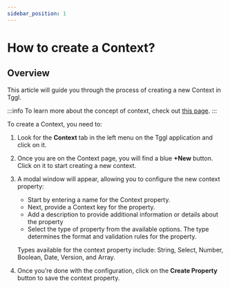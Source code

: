 ```yaml
---
sidebar_position: 1
---
```


# How to create a Context? 

## Overview

This article will guide you through the process of creating a new Context in Tggl. 

:::info
To learn more about the concept of context, check out [this page](../concepts/context).
:::

To create a Context, you need to: 
1. Look for the **Context** tab in the left menu on the Tggl application and click on it. 
2. Once you are on the Context page, you will find a blue **+New** button. Click on it to start creating a new context.
3. A modal window will appear, allowing you to configure the new context property: 
    - Start by entering a name for the Context property.
    - Next, provide a Context key for the property.
    - Add a description to provide additional information or details about the property
    - Select the type of property from the available options. The type determines the format and validation rules for the property.
    
    Types available for the context property include: String, Select, Number, Boolean, Date, Version, and Array.

4. Once you’re done with the configuration, click on the **Create Property** button to save the context property.